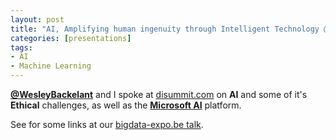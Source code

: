 ```yaml
---
layout: post
title: "AI, Amplifying human ingenuity through Intelligent Technology @ Data Innovation Summit (disummit.com) '18"
categories: [presentations]
tags:
- AI
- Machine Learning
---
```


**[@WesleyBackelant](https://twitter.com/WesleyBackelant)** and I spoke at [disummit.com](https://disummit.com) on **AI** and some of it's **Ethical** challenges, as well as the **[Microsoft AI](https://microsoft.com/ai)** platform.

See for some links at our [bigdata-expo.be talk](/presentations/2018/04/26/ai-amplifying-human-ingenuity-with-intelligent-technology-at-bigdata-expo18/).